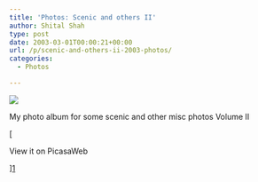 ```yaml
---
title: 'Photos: Scenic and others II'
author: Shital Shah
type: post
date: 2003-03-01T00:00:21+00:00
url: /p/scenic-and-others-ii-2003-photos/
categories:
  - Photos

---
```

[<img src="/images/posts/2004/03/scenic_and_othersII.jpg" class="alignleft size-full" />][1]
  
My photo album for some scenic and other misc photos Volume II 

[
  
View it on PicasaWeb
  
][1]

 [1]: https://picasaweb.google.com/111712720654017421562/ScenicAndOthersII?authuser=0&feat=directlink